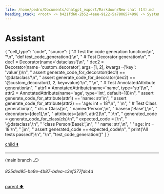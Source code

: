 ```yaml
---
file: /home/pedro/Documents/chatgpt_export/Markdown/New chat (14).md
heading_stack: <root> -> b421fd60-2b52-4eee-9122-5a7806574998 -> System -> 0e0de881-5a7b-4301-9643-ccff084a4ddf -> System -> aaa24362-c889-42c5-afec-aae36a2536d8 -> User -> 5e125b51-4948-41c1-bdf3-93b510bdb1af -> Assistant -> Ideal API Design -> Helper Classes -> Class -> Decorator -> AnnotatedAttribute -> BaseClass -> CodeBlock -> Recursive Code Generation -> Handling Indentation -> Example Implementation -> aaa2b636-9271-4157-9924-1a308fab5317 -> User -> 3c3b81e1-8cd2-4341-91c2-7b030a68f9a1 -> Assistant -> Leveraging Dataclasses -> aaa2a536-29ee-411d-9f01-afe2796f7425 -> User -> ad160486-5d4d-45c6-83bb-efd81a90f8a0 -> Assistant -> Leveraging Dataclasses -> Concerns for a Robust Implementation -> Patterns and Techniques to Borrow -> aaa2ec09-e316-4cbb-b846-830f33c67f26 -> User -> a5788519-835a-45b5-b51d-528548cac670 -> Assistant -> 61aee1c3-e68d-40ae-809a-afc5d1724485 -> Tool -> 762c81fb-e886-4720-99d8-96aa98924ec0 -> Assistant -> a144d99e-52e8-4fbe-a36c-44d0f6b900d5 -> Assistant -> 65b27eb5-58f3-4b78-8ed6-c8c5a63ee58b -> Tool -> fd21876b-41e9-488e-a016-1196a389464a -> Assistant -> aaa2cc47-c3e4-41dd-b91f-9362a6cdc798 -> User -> adafa997-35c7-4e33-a059-887b09c0a065 -> Assistant -> 99c4ae27-09c1-4daf-a555-984d41627cd8 -> Tool -> 3f5c52b8-9cd5-4e33-a2db-aaaaa7ae66ae -> Assistant -> 7b3671ef-bbee-4ece-b946-3ea76b1c42ab -> Tool -> 41eb0b88-68d3-4f18-ac08-7dd7cbc0f8ab -> Assistant -> aaa242ae-a7de-4212-826a-5a06552dea7d -> User -> 6ad68595-4acf-4c55-b440-675b26d544ea -> Assistant -> 7279eb99-ce1f-44d2-b97d-13fb2be34713 -> Tool -> 9fdb06ab-a47d-4ed5-af6e-6ee6403e882f -> Assistant -> d237f1fe-6157-47cf-a72d-efc52f906d3e -> Tool -> 630afad1-5e04-457f-85b2-c57cacfed9b5 -> Assistant -> ecddbe34-eb76-4039-947f-146b22cd0e58 -> Tool -> d83574cc-b31e-46a2-b2f1-096f97e7a0d9 -> Assistant -> aaa223ad-09ad-4ce7-b1e3-af8f44c309e3 -> User -> 839ca330-0499-4806-9c1f-aed269f7f0eb -> Assistant -> 24d9917e-f952-44a7-9f8d-df39b92ab387 -> Tool -> 50458fd2-0605-4051-8517-abd2174c186a -> Assistant -> aaa2c392-bbec-489e-bb8d-988e4be56d9e -> User -> 7e239652-e5a7-4dba-a063-61b565e869bc -> Assistant
---
```

# Assistant

{
  "cell_type": "code",
  "source": [
    "# Test the code generation functions\n",
    "\n",
    "def test_code_generation():\n",
    "    # Test Decorator generation\n",
    "    dec1 = Decorator(name='dataclass')\n",
    "    dec2 = Decorator(name='custom_decorator', args=[1, 2], kwargs={'key': 'value'})\n",
    "    assert generate_code_for_decorator(dec1) == '@dataclass'\n",
    "    assert generate_code_for_decorator(dec2) == '@custom_decorator(1, 2, key=value)'\n",
    "    \n",
    "    # Test AnnotatedAttribute generation\n",
    "    attr1 = AnnotatedAttribute(name='name', type='str')\n",
    "    attr2 = AnnotatedAttribute(name='age', type='int', default=18)\n",
    "    assert generate_code_for_attribute(attr1) == 'name: str'\n",
    "    assert generate_code_for_attribute(attr2) == 'age: int = 18'\n",
    "    \n",
    "    # Test Class generation\n",
    "    cls = Class(\n",
    "        name='Person',\n",
    "        bases=['Base'],\n",
    "        decorators=[dec1],\n",
    "        attributes=[attr1, attr2]\n",
    "    )\n",
    "    generated_code = generate_code_for_class(cls)\n",
    "    expected_code = [\n",
    "        '@dataclass',\n",
    "        'class Person(Base):',\n",
    "        '    name: str',\n",
    "        '    age: int = 18'\n",
    "    ]\n",
    "    assert generated_code == expected_code\n",
    "    print('All tests passed!')\n",
    "\n",
    "test_code_generation()"
  ]
}

[child ⬇️](#825ded95-be9e-4b87-bdea-c3ef377fdc4d)

---

(main branch ⎇)
###### 825ded95-be9e-4b87-bdea-c3ef377fdc4d
[parent ⬆️](#7e239652-e5a7-4dba-a063-61b565e869bc)
